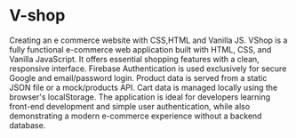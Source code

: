 # V-shop
Creating an e commerce website with CSS,HTML and Vanilla JS.
VShop is a fully functional e-commerce web application built with HTML, CSS, and Vanilla JavaScript. It offers essential shopping features with a clean, responsive interface. Firebase Authentication is used exclusively for secure Google and email/password login. Product data is served from a static JSON file or a mock/products API. Cart data is managed locally using the browser's localStorage.
The application is ideal for developers learning front-end development and simple user authentication, while also demonstrating a modern e-commerce experience without a backend database.

